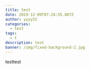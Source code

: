 ```yaml
---
title: test
date: 2019-12-09T07:24:55.807Z
author: yyyy52
categories:
  - test
tags:
  - t
description: test
banner: /img/fixed-background-2.jpg
---
```

testtest
